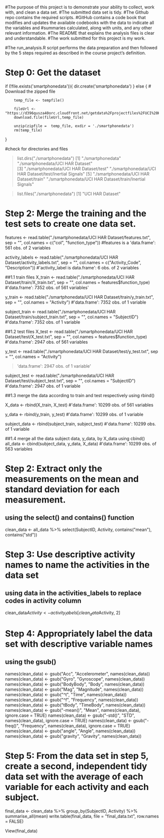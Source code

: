 
#The purpose of this project is to demonstrate your ability to collect, work with, and clean a data set.
#The submitted data set is tidy. 
#The Github repo contains the required scripts.
#GitHub contains a code book that modifies and updates the available codebooks with the data to indicate all the variables and #summaries calculated, along with units, and any other relevant information.
#The README that explains the analysis files is clear and understandable.
#The work submitted for this project is my work.

#The run_analysis.R script performs the data preparation and then followed by the 5 steps required as described in the course project’s definition.

##
# Step 0: Get the dataset

if (!file.exists('smartphonedata')){
        dir.create('smartphonedata')
} else {
        # Download the zipped file

        temp_file <- tempfile()
        
        fileUrl <- "https://d396qusza40orc.cloudfront.net/getdata%2Fprojectfiles%2FUCI%20HAR%20Dataset.zip"
        download.file(fileUrl,temp_file)
        
        unzip(zipfile =  temp_file, exdir = './smartphonedata')
        rm(temp_file)
        
}

#check for directories and files
>list.dirs("./smartphonedata")
[1] "./smartphonedata"                                        "./smartphonedata/UCI HAR Dataset"                       
[3] "./smartphonedata/UCI HAR Dataset/test"                   "./smartphonedata/UCI HAR Dataset/test/Inertial Signals" 
[5] "./smartphonedata/UCI HAR Dataset/train"                  "./smartphonedata/UCI HAR Dataset/train/Inertial Signals"

>list.files("./smartphonedata")
[1] "UCI HAR Dataset"


# Step 2: Merge the training and the test sets to create one data set.
features <- read.table("./smartphonedata/UCI HAR Dataset/features.txt", sep = "", col.names = c("col", "function_type"))
#features is a 'data.frame':	561 obs. of  2 variables 

activity_labels <- read.table("./smartphonedata/UCI HAR Dataset/activity_labels.txt", sep = "", col.names = c("Activity_Code", "Description"))
#'activity_label is data.frame':	6 obs. of  2 variables

##1.1 train files
X_train <- read.table("./smartphonedata/UCI HAR Dataset/train/X_train.txt", sep = "", col.names = features$function_type)
#'data.frame':	7352 obs. of  561 variables'

y_train <- read.table("./smartphonedata/UCI HAR Dataset/train/y_train.txt", sep = "", col.names = "Activity")
#'data.frame':	7352 obs. of  1 variable

subject_train <- read.table("./smartphonedata/UCI HAR Dataset/train/subject_train.txt", sep = "", col.names = "SubjectID")
#'data.frame':	7352 obs. of  1 variable


##1.2 test files
X_test <- read.table("./smartphonedata/UCI HAR Dataset/test/X_test.txt", sep = "", col.names = features$function_type)
#'data.frame':	2947 obs. of  561 variables

y_test <- read.table("./smartphonedata/UCI HAR Dataset/test/y_test.txt", sep = "", col.names = "Activity")
>'data.frame':	2947 obs. of  1 variable'

subject_test <- read.table("./smartphonedata/UCI HAR Dataset/test/subject_test.txt", sep = "", col.names = "SubjectID")
#'data.frame':	2947 obs. of  1 variable


##1.3 merge the data according to train and test respectively using rbind()

X_data <- rbind(X_train, X_test)
#'data.frame':	10299 obs. of  561 variables

y_data <- rbind(y_train, y_test)
#'data.frame':	10299 obs. of  1 variable

subject_data <- rbind(subject_train, subject_test)
#'data.frame':	10299 obs. of  1 variable

##1.4 merge all the data subject data, y_data, by X_data using cbind() 
all_data <- cbind(subject_data, y_data, X_data)
#'data.frame':	10299 obs. of  563 variables

# Step 2: Extract only the measurements on the mean and standard deviation for each measurement.
## using the select() and contains() function

clean_data <- all_data %>%
        select(SubjectID, Activity, contains("mean"), contains("std"))

# Step 3: Use descriptive activity names to name the activities in the data set
## using data in the activities_labels to replace codes in activity column 

clean_data$Activity <- activity_labels[clean_data$Activity, 2]


# Step 4: Appropriately label the data set with descriptive variable names
## using the gsub()

names(clean_data) <- gsub("Acc", "Accelerometer", names(clean_data))
names(clean_data) <- gsub("Gyro", "Gyroscope", names(clean_data))
names(clean_data) <- gsub("BodyBody", "Body", names(clean_data))
names(clean_data) <- gsub("Mag", "Magnitude", names(clean_data))
names(clean_data) <- gsub("^t", "Time", names(clean_data))
names(clean_data) <- gsub("^f", "Frequency", names(clean_data))
names(clean_data) <- gsub("tBody", "TimeBody", names(clean_data))
names(clean_data) <- gsub("-mean()", "Mean", names(clean_data), ignore.case = TRUE)
names(clean_data) <- gsub("-std()", "STD", names(clean_data), ignore.case = TRUE)
names(clean_data) <- gsub("-freq()", "Frequency", names(clean_data), ignore.case = TRUE)
names(clean_data) <- gsub("angle", "Angle", names(clean_data))
names(clean_data) <- gsub("gravity", "Gravity", names(clean_data))

# Step 5: From the data set in step 5, create a second, independent tidy data set with the average of each variable for each activity and each subject.
final_data <- clean_data %>%
        group_by(SubjectID, Activity) %>%
        summarise_all(mean)
write.table(final_data, file = "final_data.txt", row.names = FALSE)

View(final_data)

